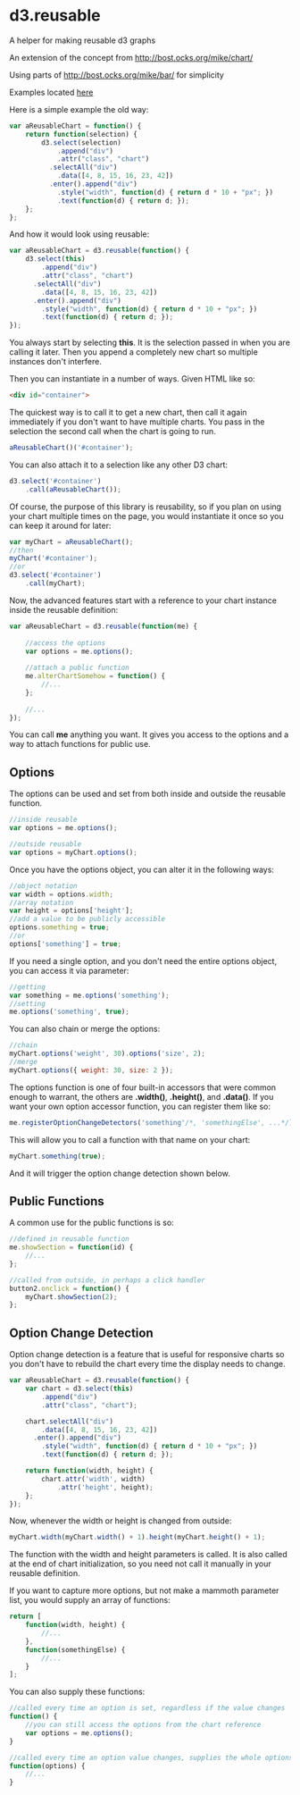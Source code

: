 # d3.reusable

A helper for making reusable d3 graphs

An extension of the concept from http://bost.ocks.org/mike/chart/

Using parts of http://bost.ocks.org/mike/bar/ for simplicity

Examples located [here](https://github.com/kellyselden/d3.reusable.examples)

Here is a simple example the old way:

```js
var aReusableChart = function() {
	return function(selection) {
		d3.select(selection)
			.append("div")
			.attr("class", "chart")
		  .selectAll("div")
			.data([4, 8, 15, 16, 23, 42])
		  .enter().append("div")
			.style("width", function(d) { return d * 10 + "px"; })
			.text(function(d) { return d; });
	};
};
```

And how it would look using reusable:

```js
var aReusableChart = d3.reusable(function() {
    d3.select(this)
		.append("div")
		.attr("class", "chart")
	  .selectAll("div")
		.data([4, 8, 15, 16, 23, 42])
	  .enter().append("div")
		.style("width", function(d) { return d * 10 + "px"; })
		.text(function(d) { return d; });
});
```

You always start by selecting **this**. It is the selection passed in when you are calling it later. Then you append a completely new chart so multiple instances don't interfere.

Then you can instantiate in a number of ways. Given HTML like so:

```html
<div id="container">
```

The quickest way is to call it to get a new chart, then call it again immediately if you don't want to have multiple charts. You pass in the selection the second call when the chart is going to run.

```js
aReusableChart()('#container');
```

You can also attach it to a selection like any other D3 chart:

```js
d3.select('#container')
	.call(aReusableChart());
```

Of course, the purpose of this library is reusability, so if you plan on using your chart multiple times on the page, you would instantiate it once so you can keep it around for later:

```js
var myChart = aReusableChart();
//then
myChart('#container');
//or
d3.select('#container')
	.call(myChart);
```

Now, the advanced features start with a reference to your chart instance inside the reusable definition:

```js
var aReusableChart = d3.reusable(function(me) {
	
	//access the options
	var options = me.options();
	
	//attach a public function
	me.alterChartSomehow = function() {
		//...
	};
	
	//...
});
```

You can call **me** anything you want. It gives you access to the options and a way to attach functions for public use.

## Options

The options can be used and set from both inside and outside the reusable function.

```js
//inside reusable
var options = me.options();

//outside reusable
var options = myChart.options();
```

Once you have the options object, you can alter it in the following ways:

```js
//object notation
var width = options.width;
//array notation
var height = options['height'];
//add a value to be publicly accessible
options.something = true;
//or
options['something'] = true;
```

If you need a single option, and you don't need the entire options object, you can access it via parameter:

```js
//getting
var something = me.options('something');
//setting
me.options('something', true);
```

You can also chain or merge the options:

```js
//chain
myChart.options('weight', 30).options('size', 2);
//merge
myChart.options({ weight: 30, size: 2 });
```

The options function is one of four built-in accessors that were common enough to warrant, the others are **.width()**, **.height()**, and **.data()**. If you want your own option accessor function, you can register them like so:

```js
me.registerOptionChangeDetectors('something'/*, 'somethingElse', ...*/);
```

This will allow you to call a function with that name on your chart:

```js
myChart.something(true);
```

And it will trigger the option change detection shown below.

## Public Functions

A common use for the public functions is so:

```js
//defined in reusable function
me.showSection = function(id) {
	//...
};

//called from outside, in perhaps a click handler
button2.onclick = function() {
	myChart.showSection(2);
};
```

## Option Change Detection

Option change detection is a feature that is useful for responsive charts so you don't have to rebuild the chart every time the display needs to change.

```js
var aReusableChart = d3.reusable(function() {
    var chart = d3.select(this)
		.append("div")
		.attr("class", "chart");

	chart.selectAll("div")
		.data([4, 8, 15, 16, 23, 42])
	  .enter().append("div")
		.style("width", function(d) { return d * 10 + "px"; })
		.text(function(d) { return d; });

	return function(width, height) {
		chart.attr('width', width)
			.attr('height', height);
	};
});
```

Now, whenever the width or height is changed from outside:

```js
myChart.width(myChart.width() + 1).height(myChart.height() + 1);
```

The function with the width and height parameters is called. It is also called at the end of chart initialization, so you need not call it manually in your reusable definition.

If you want to capture more options, but not make a mammoth parameter list, you would supply an array of functions:

```js
return [
	function(width, height) {
		//...
	},
	function(somethingElse) {
		//...
	}
];
```

You can also supply these functions:

```js
//called every time an option is set, regardless if the value changes
function() {
	//you can still access the options from the chart reference
	var options = me.options();
}

//called every time an option value changes, supplies the whole options object
function(options) {
	//...
}
```
